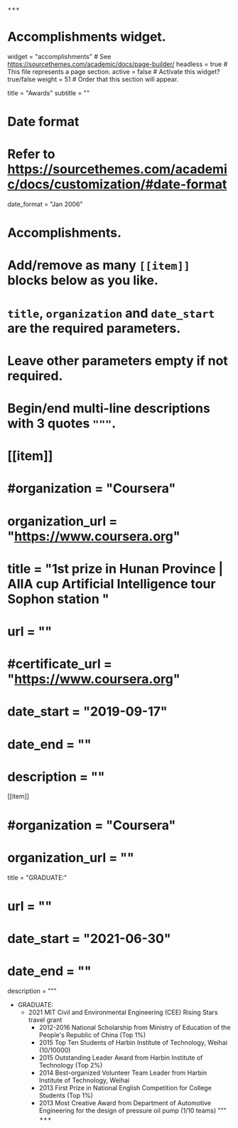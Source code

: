 +++
# Accomplishments widget.
widget = "accomplishments"  # See https://sourcethemes.com/academic/docs/page-builder/
headless = true  # This file represents a page section.
active = false  # Activate this widget? true/false
weight = 51  # Order that this section will appear.

title = "Awards"
subtitle = ""


# Date format
#   Refer to https://sourcethemes.com/academic/docs/customization/#date-format
date_format = "Jan 2006"

# Accomplishments.
#   Add/remove as many `[[item]]` blocks below as you like.
#   `title`, `organization` and `date_start` are the required parameters.
#   Leave other parameters empty if not required.
#   Begin/end multi-line descriptions with 3 quotes `"""`.
# [[item]]
#  #organization = "Coursera"
#  organization_url = "https://www.coursera.org"
#  title = "1st prize in Hunan Province | AIIA cup Artificial Intelligence tour Sophon station "
#  url = ""
#  #certificate_url = "https://www.coursera.org"
#  date_start = "2019-09-17"
#  date_end = ""
#  description = ""

[[item]]
#  #organization = "Coursera"
#  organization_url = ""
  title = "GRADUATE:"
#  url = ""
# date_start = "2021-06-30"
#  date_end = ""
  description = """
  * GRADUATE:
    * 2021 MIT Civil and Environmental Engineering (CEE) Rising Stars travel grant
        * 2012-2016 National Scholarship from Ministry of Education of the People's Republic of China (Top 1%)
        * 2015      Top Ten Students of Harbin Institute of Technology, Weihai (10/10000)
        * 2015      Outstanding Leader Award from Harbin Institute of Technology (Top 2%)
        * 2014      Best-organized Volunteer Team Leader from Harbin Institute of Technology, Weihai
        * 2013      First Prize in National English Competition for College Students (Top 1%)
        * 2013      Most Creative Award from Department of Automotive Engineering for the design of pressure oil pump (1/10 teams)
"""
+++
